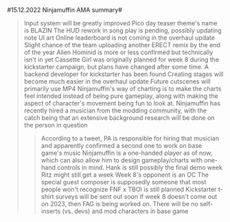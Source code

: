 #15.12.2022 Ninjamuffin AMA summary#

>Input system will be greatly improved
>Pico day teaser theme's name is BLAZIN
>The HUD rework in song play is pending, possibly updating note UI art
>Online leaderboard is not coming in the overhaul update
>Slight chance of the team uploading another ERECT remix by the end of the year
>Alien Hominid is more or less confirmed but technically isn't in yet
>Cassette Girl was originally planned for week 8 during the kickstarter campaign, but plans have changed after some time.
>A backend developer for kickstarter has been found
>Creating stages will become much easier in the overhaul update
>Future cutscenes will primarily use MP4
>Ninjamuffin's way of charting is to make the charts feel intended instead of being pure gameplay, along with making the aspect of character's movement being fun to look at.
>Ninjamuffin has recently hired a musician from the modding community, with the catch being that an extensive background research will be done on the person in question
>>According to a tweet, PA is responsible for hiring that musician and apparently confirmed a second one to work on base game's music
>Ninjamuffin is a one-handed player as of now, which can also allow him to design gameplay/charts with one-hand controls in mind.
>Hank is still possibly the final demo week
>Ritz might still get a week
>Week 8's opponent is an OC
>The special guest composer is supposedly someone that most people won't recognize
>FNF x TBOI is still planned
>Kickstarter t-shirt surveys will be sent out soon
>If week 8 doesn't come out on 2023, then FAG is being worked on.
>There will be no self-inserts (vs. devs) and mod characters in base game